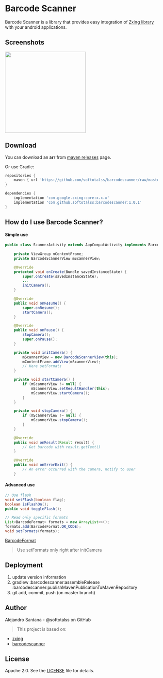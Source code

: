 # Barcode Scanner

Barcode Scanner is a library that provides easy integration of [Zxing library](https://github.com/zxing/zxing) with your android applications.

Screenshots
-------------------
<img src="https://raw.github.com/softotalss/barcodescanner/master/screenshots/scanner.png" width="266">

Download
-------------------
You can download an **arr** from [maven releases][3] page.

Or use Gradle:

```groovy
repositories {
    maven { url 'https://github.com/softotalss/barcodescanner/raw/master/maven-repository' }
}
```

```groovy
dependencies {
    implementation 'com.google.zxing:core:x.x.x'
    implementation 'com.github.softotalss:barcodescanner:1.0.1'
}
```

How do I use Barcode Scanner?
-------------------
#### Simple use
```java
public class ScannerActivity extends AppCompatActivity implements BarcodeScannerView.ActivityCallback {
    
    private ViewGroup mContentFrame;
    private BarcodeScannerView mScannerView;

    @Override
    protected void onCreate(Bundle savedInstanceState) {
        super.onCreate(savedInstanceState);
        ...
        initCamera();
    }

    @Override
    public void onResume() {
        super.onResume();
        startCamera();
    }

    @Override
    public void onPause() {
        stopCamera();
        super.onPause();
    }    

    private void initCamera() {
        mScannerView = new BarcodeScannerView(this);
        mContentFrame.addView(mScannerView);
        // Here setFormats
    }

    private void startCamera() {
        if (mScannerView != null) {
            mScannerView.setResultHandler(this);
            mScannerView.startCamera();
        }
    }

    private void stopCamera() {
        if (mScannerView != null) {
            mScannerView.stopCamera();
        }
    }

    @Override
    public void onResult(Result result) {
        // Get barcode with result.getText()
    } 

    @Override
    public void onErrorExit() {
        // An error occurred with the camera, notify to user
    }
```

#### Advanced use
```java
// Use flash
void setFlash(boolean flag);
boolean isFlashOn();
public void toggleFlash();
```

```java
// Read only specific formats
List<BarcodeFormat> formats = new ArrayList<>();
formats.add(BarcodeFormat.QR_CODE);
void setFormats(formats);
```
[BarcodeFormat][2]
> Use setFormats only right after initCamera

Deployment
------
1. update version information
2. gradlew :barcodescanner:assembleRelease :barcodescanner:publishMavenPublicationToMavenRepository
3. git add, commit, push (on master branch)

Author
------
Alejandro Santana - @softotalss on GitHub

> This project is based on:
 - [zxing](https://github.com/zxing/zxing)
 - [barcodescanner](https://github.com/dm77/barcodescanner)

License
-------
Apache 2.0. See the [LICENSE][4] file for details.

[2]: https://github.com/zxing/zxing/blob/master/core/src/main/java/com/google/zxing/BarcodeFormat.java
[3]: https://github.com/softotalss/BarcodeScanner/tree/master/maven-repository/com/github/softotalss/barcodescanner
[4]: https://github.com/softotalss/BarcodeScanner/blob/master/LICENSE